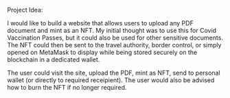 Project Idea:

I would like to build a website that allows users to upload any PDF document and mint as an NFT. My initial thought was to use this for Covid Vaccination Passes, but it could also be used for other sensitive documents. The NFT could then be sent to the travel authority, border control, or simply opened on MetaMask to display while being stored securely on the blockchain in a dedicated wallet.

The user could visit the site, upload the PDF, mint as NFT, send to personal wallet (or directly to required receipient). The user would also be advised how to burn the NFT if no longer required.